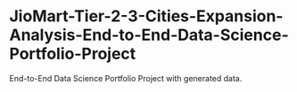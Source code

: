 # JioMart-Tier-2-3-Cities-Expansion-Analysis-End-to-End-Data-Science-Portfolio-Project
End-to-End Data Science Portfolio Project with generated data.
